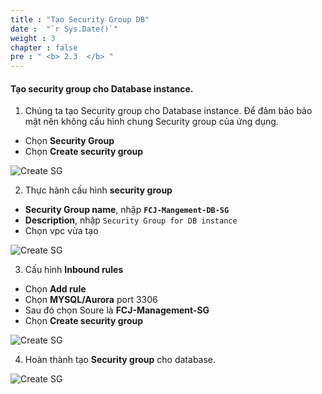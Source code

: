 ```yaml
---
title : "Tạo Security Group DB"
date :  "`r Sys.Date()`" 
weight : 3 
chapter : false
pre : " <b> 2.3  </b> "
---
```



#### Tạo security group cho Database instance.


1. Chúng ta tạo Security group cho Database instance. Để đảm bảo bảo mật nên không cấu hình chung Security group của ứng dụng.

- Chọn **Security Group**
- Chọn **Create security group**

![Create SG](/images/2-Prerequiste/2.3-CreateSGDB/0001-createsgdb.png?featherlight=false&width=90pc)

2. Thực hành cấu hình **security group**

- **Security Group name**, nhập **```FCJ-Mangement-DB-SG```**
- **Description**, nhập ```Security Group for DB instance```
- Chọn vpc vừa tạo

![Create SG](/images/2-Prerequiste/2.3-CreateSGDB/0002-createsgdb.png?featherlight=false&width=90pc)

3. Cấu hình **Inbound rules**

- Chọn **Add rule**
- Chọn **MYSQL/Aurora** port 3306
- Sau đó chọn Soure là **FCJ-Management-SG** 
- Chọn **Create security group**

![Create SG](/images/2-Prerequiste/2.3-CreateSGDB/0003-createsgdb.png?featherlight=false&width=90pc)

4. Hoàn thành tạo **Security group** cho database.

![Create SG](/images/2-Prerequiste/2.3-CreateSGDB/0004-createsgdb.png?featherlight=false&width=90pc)